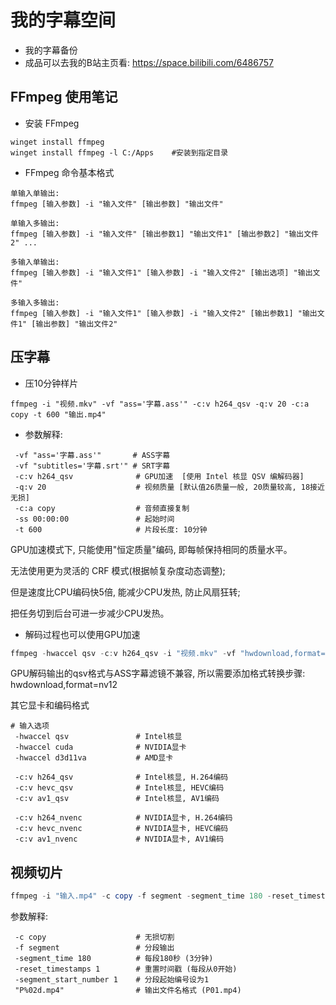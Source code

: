 # 我的字幕空间

- 我的字幕备份
- 成品可以去我的B站主页看: https://space.bilibili.com/6486757


## FFmpeg 使用笔记

- 安装 FFmpeg
```
winget install ffmpeg
winget install ffmpeg -l C:/Apps    #安装到指定目录
```

- FFmpeg 命令基本格式
```
单输入单输出:
ffmpeg [输入参数] -i "输入文件" [输出参数] "输出文件"

单输入多输出:
ffmpeg [输入参数] -i "输入文件" [输出参数1] "输出文件1" [输出参数2] "输出文件2" ...

多输入单输出:
ffmpeg [输入参数] -i "输入文件1" [输入参数] -i "输入文件2" [输出选项] "输出文件"

多输入多输出:
ffmpeg [输入参数] -i "输入文件1" [输入参数] -i "输入文件2" [输出参数1] "输出文件1" [输出参数] "输出文件2"
```

## 压字幕

- 压10分钟样片
```
ffmpeg -i "视频.mkv" -vf "ass='字幕.ass'" -c:v h264_qsv -q:v 20 -c:a copy -t 600 "输出.mp4"
```

- 参数解释:

```
 -vf "ass='字幕.ass'"       # ASS字幕
 -vf "subtitles='字幕.srt'" # SRT字幕
 -c:v h264_qsv              # GPU加速  [使用 Intel 核显 QSV 编解码器]
 -q:v 20                    # 视频质量 [默认值26质量一般, 20质量较高, 18接近无损]
 -c:a copy                  # 音频直接复制
 -ss 00:00:00               # 起始时间
 -t 600                     # 片段长度: 10分钟
```

GPU加速模式下, 只能使用"恒定质量"编码, 即每帧保持相同的质量水平。

无法使用更为灵活的 CRF 模式(根据帧复杂度动态调整);

但是速度比CPU编码快5倍, 能减少CPU发热, 防止风扇狂转;

把任务切到后台可进一步减少CPU发热。



- 解码过程也可以使用GPU加速

```powershell
ffmpeg -hwaccel qsv -c:v h264_qsv -i "视频.mkv" -vf "hwdownload,format=nv12,ass='字幕.ass'" -c:v h264_qsv -q 20 -c:a copy "输出.mp4"
```

GPU解码输出的qsv格式与ASS字幕滤镜不兼容, 所以需要添加格式转换步骤: hwdownload,format=nv12


其它显卡和编码格式
```
# 输入选项
 -hwaccel qsv               # Intel核显
 -hwaccel cuda              # NVIDIA显卡
 -hwaccel d3d11va           # AMD显卡

 -c:v h264_qsv              # Intel核显, H.264编码
 -c:v hevc_qsv              # Intel核显, HEVC编码
 -c:v av1_qsv               # Intel核显, AV1编码

 -c:v h264_nvenc            # NVIDIA显卡, H.264编码
 -c:v hevc_nvenc            # NVIDIA显卡, HEVC编码
 -c:v av1_nvenc             # NVIDIA显卡, AV1编码
```


## 视频切片

```powershell
ffmpeg -i "输入.mp4" -c copy -f segment -segment_time 180 -reset_timestamps 1 -segment_start_number 1 "P%02d.mp4"
```

参数解释:
```
 -c copy                    # 无损切割
 -f segment                 # 分段输出
 -segment_time 180          # 每段180秒 (3分钟)
 -reset_timestamps 1        # 重置时间戳 (每段从0开始)
 -segment_start_number 1    # 分段起始编号设为1
 "P%02d.mp4"                # 输出文件名格式 (P01.mp4)
```





